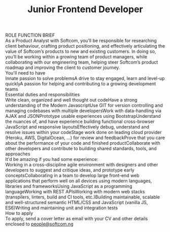 ---
title:              Junior Frontend Developer
location:           Lagos
department:         Engineering
subunit:            Frontend
featured_image:     https://res.cloudinary.com/softcomux/image/upload/v1533655714/sfc/headers/openings-header.jpg
image_description:
body: |-
    #### ROLE FUNCTION BRIEF

    As a Product Analyst with Softcom, you’ll be responsible for researching client behaviour, crafting product positioning, and effectively articulating the value of Softcom’s products to new and existing customers. In doing so, you’ll be working within a growing team of product managers, while collaborating with our engineering team, helping steer Softcom’s product roadmap and improving the client to customer journey.

    #### You'll need to have
    - Innate passion to solve problems
    - A drive to stay engaged, learn and level-up quickly
    - A passion for helping and contributing to a growing development teams


    #### Essential duties and responsibilities
    1. Write clean, organized and well thought out code
    2. Have a strong understanding of the Modern Javascript
    3. Use GIT for version controlling and managing codebases with multiple developers
    4. Work with data-handling via AJAX and JSON
    5. Prototype usable experiences using Bootstrap
    6. Understand the nuances of, and have experience building functional cross-browser JavaScript and responsive layouts
    7. Effectively debug, understand and resolve issues within your code
    8. Stage work done on leading cloud provider (Heroku, AWS, DigitalOcean, …) for review and feedback
    9. Prove that you care about the performance of your code and finished product
    10. Collaborate with other developers and contribute to building shared standards, tools, and approaches
    
    #### It'd be amazing if you had some experience:
    - Working in a cross-discipline agile environment with designers and other developers to suggest and critique ideas, and prototype early concepts
    - Collaborating in a team to develop large front-end web applications that perform well on all devices using modern languages, libraries and frameworks
    - Using JavaScript as a programming language
    - Working with REST APIs
    - Working with modern web stacks (transpilers, linters, build and CI tools, etc.)
    - Building maintainable, scalable and well-structured semantic HTML/CSS and JavaScript (vanilla JS, ES6)
    - Writing and maintaining unit and integration tests

    #### How to apply
    To apply, send a cover letter as email with your CV and other details enclosed to [people@softcom.ng](//mailto:people@softcom.ng)
---